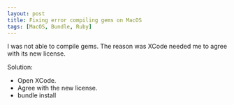 ```yaml
---
layout: post
title: Fixing error compiling gems on MacOS
tags: [MacOS, Bundle, Ruby]
---
```


I was not able to compile gems. The reason was XCode needed me to agree with its
new license.

Solution:

- Open XCode.
- Agree with the new license.
- bundle install
